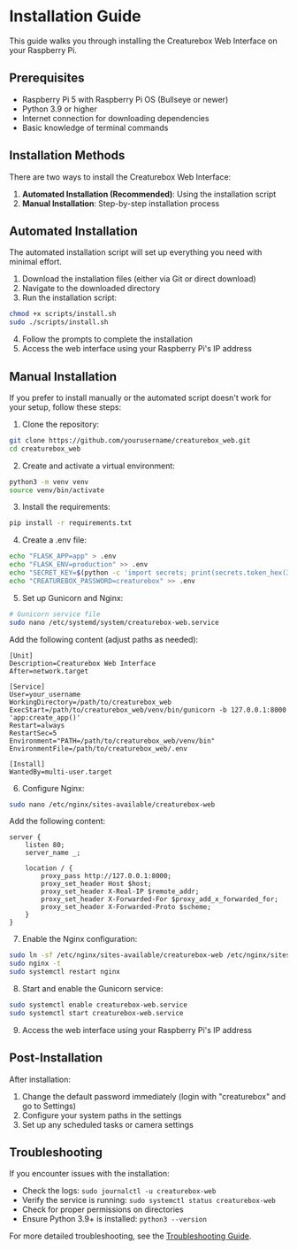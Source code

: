 # Installation Guide

This guide walks you through installing the Creaturebox Web Interface on your Raspberry Pi.

## Prerequisites

- Raspberry Pi 5 with Raspberry Pi OS (Bullseye or newer)
- Python 3.9 or higher
- Internet connection for downloading dependencies
- Basic knowledge of terminal commands

## Installation Methods

There are two ways to install the Creaturebox Web Interface:

1. **Automated Installation (Recommended)**: Using the installation script
2. **Manual Installation**: Step-by-step installation process

## Automated Installation

The automated installation script will set up everything you need with minimal effort.

1. Download the installation files (either via Git or direct download)
2. Navigate to the downloaded directory
3. Run the installation script:

```bash
chmod +x scripts/install.sh
sudo ./scripts/install.sh
```

4. Follow the prompts to complete the installation
5. Access the web interface using your Raspberry Pi's IP address

## Manual Installation

If you prefer to install manually or the automated script doesn't work for your setup, follow these steps:

1. Clone the repository:
```bash
git clone https://github.com/yourusername/creaturebox_web.git
cd creaturebox_web
```

2. Create and activate a virtual environment:
```bash
python3 -m venv venv
source venv/bin/activate
```

3. Install the requirements:
```bash
pip install -r requirements.txt
```

4. Create a .env file:
```bash
echo "FLASK_APP=app" > .env
echo "FLASK_ENV=production" >> .env
echo "SECRET_KEY=$(python -c 'import secrets; print(secrets.token_hex(32))')" >> .env
echo "CREATUREBOX_PASSWORD=creaturebox" >> .env
```

5. Set up Gunicorn and Nginx:
```bash
# Gunicorn service file
sudo nano /etc/systemd/system/creaturebox-web.service
```

Add the following content (adjust paths as needed):
```
[Unit]
Description=Creaturebox Web Interface
After=network.target

[Service]
User=your_username
WorkingDirectory=/path/to/creaturebox_web
ExecStart=/path/to/creaturebox_web/venv/bin/gunicorn -b 127.0.0.1:8000 'app:create_app()'
Restart=always
RestartSec=5
Environment="PATH=/path/to/creaturebox_web/venv/bin"
EnvironmentFile=/path/to/creaturebox_web/.env

[Install]
WantedBy=multi-user.target
```

6. Configure Nginx:
```bash
sudo nano /etc/nginx/sites-available/creaturebox-web
```

Add the following content:
```
server {
    listen 80;
    server_name _;
    
    location / {
        proxy_pass http://127.0.0.1:8000;
        proxy_set_header Host $host;
        proxy_set_header X-Real-IP $remote_addr;
        proxy_set_header X-Forwarded-For $proxy_add_x_forwarded_for;
        proxy_set_header X-Forwarded-Proto $scheme;
    }
}
```

7. Enable the Nginx configuration:
```bash
sudo ln -sf /etc/nginx/sites-available/creaturebox-web /etc/nginx/sites-enabled/
sudo nginx -t
sudo systemctl restart nginx
```

8. Start and enable the Gunicorn service:
```bash
sudo systemctl enable creaturebox-web.service
sudo systemctl start creaturebox-web.service
```

9. Access the web interface using your Raspberry Pi's IP address

## Post-Installation

After installation:

1. Change the default password immediately (login with "creaturebox" and go to Settings)
2. Configure your system paths in the settings
3. Set up any scheduled tasks or camera settings

## Troubleshooting

If you encounter issues with the installation:

- Check the logs: `sudo journalctl -u creaturebox-web`
- Verify the service is running: `sudo systemctl status creaturebox-web`
- Check for proper permissions on directories
- Ensure Python 3.9+ is installed: `python3 --version`

For more detailed troubleshooting, see the [Troubleshooting Guide](../troubleshooting.md).

